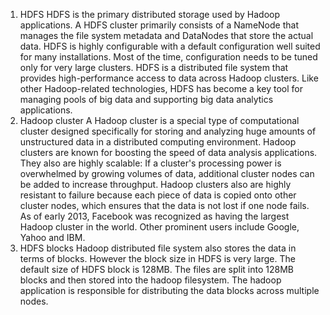 1) HDFS
HDFS is the primary distributed storage used by Hadoop applications. A HDFS cluster primarily consists of a NameNode that manages the file system metadata and DataNodes that store the actual data. HDFS is highly configurable with a default configuration well suited for many installations. Most of the time, configuration needs to be tuned only for very large clusters. HDFS is a distributed file system that provides high-performance access to data across Hadoop clusters. Like other Hadoop-related technologies, HDFS has become a key tool for managing pools of big data and supporting big data analytics applications.
2) Hadoop cluster
A Hadoop cluster is a special type of computational cluster designed specifically for storing and analyzing huge amounts of unstructured data in a distributed computing environment. Hadoop clusters are known for boosting the speed of data analysis applications. They also are highly scalable: If a cluster's processing power is overwhelmed by growing volumes of data, additional cluster nodes can be added to increase throughput. Hadoop clusters also are highly resistant to failure because each piece of data is copied onto other cluster nodes, which ensures that the data is not lost if one node fails. As of early 2013, Facebook was recognized as having the largest Hadoop cluster in the world. Other prominent users include Google, Yahoo and IBM.
3) HDFS blocks
Hadoop distributed file system also stores the data in terms of blocks. However the block size in HDFS is very large. The default size of HDFS block is 128MB. The files are split into 128MB blocks and then stored into the hadoop filesystem. The hadoop application is responsible for distributing the data blocks across multiple nodes.
